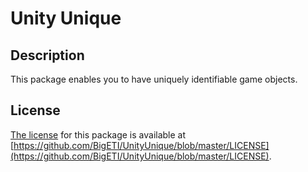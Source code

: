 # Unity Unique

## Description

This package enables you to have uniquely identifiable game objects.

## License

[The license](https://github.com/BigETI/UnityUnique/blob/master/LICENSE) for this package is available at [https://github.com/BigETI/UnityUnique/blob/master/LICENSE](https://github.com/BigETI/UnityUnique/blob/master/LICENSE).
